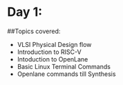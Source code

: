 # Day 1:
##Topics covered:
- VLSI Physical Design flow
- Introduction to RISC-V
- Intoduction to OpenLane
- Basic Linux Terminal Commands
- Openlane commands till Synthesis
